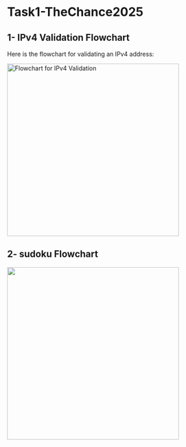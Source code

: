 # Task1-TheChance2025
## 1- IPv4 Validation Flowchart

Here is the flowchart for validating an IPv4 address:
<!-- ![Flowchart for IPv4 Validation](https://github.com/user-attachments/assets/9a8b09cf-eceb-4a39-9d0f-a9200fbf226a) -->

<img src="https://github.com/user-attachments/assets/9a8b09cf-eceb-4a39-9d0f-a9200fbf226a" alt="Flowchart for IPv4 Validation" width="400"/>

## 2- sudoku Flowchart
<img src="https://github.com/user-attachments/assets/a5429ff6-8dff-4b33-a57d-8d710cda331f" width="400">
<!-- ![Image](https://github.com/user-attachments/assets/a5429ff6-8dff-4b33-a57d-8d710cda331f") -->


